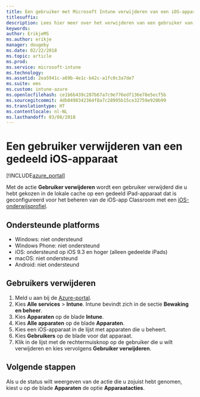 ```yaml
---
title: Een gebruiker met Microsoft Intune verwijderen van een iOS-apparaat
titlesuffix: 
description: Lees hier meer over het verwijderen van een gebruiker van een gedeeld iOS-apparaat met Intune.
keywords: 
author: ErikjeMS
ms.author: erikje
manager: dougeby
ms.date: 02/22/2018
ms.topic: article
ms.prod: 
ms.service: microsoft-intune
ms.technology: 
ms.assetid: 2ea5941c-a69b-4e1c-b42c-a1fc0c3a7de7
ms.suite: ems
ms.custom: intune-azure
ms.openlocfilehash: ce1b6b439c287b67a7c9e776edf136e78e5ecf5b
ms.sourcegitcommit: 4db0498342364f8a7c28995b15ce32759e920b99
ms.translationtype: HT
ms.contentlocale: nl-NL
ms.lasthandoff: 03/08/2018
---
```

# <a name="remove-a-user-from-a-shared-ios-device"></a>Een gebruiker verwijderen van een gedeeld iOS-apparaat


[!INCLUDE[azure_portal](./includes/azure_portal.md)]

Met de actie **Gebruiker verwijderen** wordt een gebruiker verwijderd die u hebt gekozen in de lokale cache op een gedeeld iPad-apparaat dat is geconfigureerd voor het beheren van de iOS-app Classroom met een [iOS-onderwijsprofiel](education-settings-configure-ios.md). 

## <a name="supported-platforms"></a>Ondersteunde platforms

- Windows: niet ondersteund
- Windows Phone: niet ondersteund
- iOS: ondersteund op iOS 9.3 en hoger (alleen gedeelde iPads)
- macOS: niet ondersteund
- Android: niet ondersteund

## <a name="how-to-remove-a-user"></a>Gebruikers verwijderen

1. Meld u aan bij de [Azure-portal](https://portal.azure.com).
2. Kies **Alle services** > **Intune**. Intune bevindt zich in de sectie **Bewaking en beheer**.
3. Kies **Apparaten** op de blade **Intune**.
4. Kies **Alle apparaten** op de blade **Apparaten**.
5. Kies een iOS-apparaat in de lijst met apparaten die u beheert.
6. Kies **Gebruikers** op de blade voor dat apparaat.
7. Klik in de lijst met de rechtermuisknop op de gebruiker die u wilt verwijderen en kies vervolgens **Gebruiker verwijderen**.

## <a name="next-steps"></a>Volgende stappen

Als u de status wilt weergeven van de actie die u zojuist hebt genomen, kiest u op de blade **Apparaten** de optie **Apparaatacties**.

